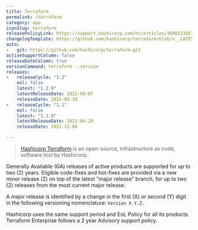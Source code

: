 ```yaml
---
title: Terraform
permalink: /terraform
category: app
iconSlug: terraform
releasePolicyLink: https://support.hashicorp.com/hc/articles/360021185113
changelogTemplate: https://github.com/hashicorp/terraform/blob/v__LATEST__/CHANGELOG.md
auto:
-   git: https://github.com/hashicorp/terraform.git
activeSupportColumn: false
releaseDateColumn: true
versionCommand: terraform --version
releases:
-   releaseCycle: "1.2"
    eol: false
    latest: "1.2.9"
    latestReleaseDate: 2022-09-07
    releaseDate: 2022-05-18
-   releaseCycle: "1.1"
    eol: false
    latest: "1.1.9"
    latestReleaseDate: 2022-04-20
    releaseDate: 2021-12-08

---
```


> [Hashicorp Terraform](https://www.terraform.io/) is an open-source, infrastructure as code, software tool by Hashicorp.

Generally Available (GA) releases of active products are supported for up to two (2) years. Eligible code-fixes and hot-fixes are provided via a new minor release (Z) on top of the latest "major release" branch, for up to two (2) releases from the most current major release. 

A major release is identified by a change in the first (X) or second (Y) digit in the following versioning nomenclature: `Version X.Y.Z.`

Hashicorp uses the same support period and EoL Policy for all its products. Terraform Enterprise follows a 2 year Advisory support policy.
